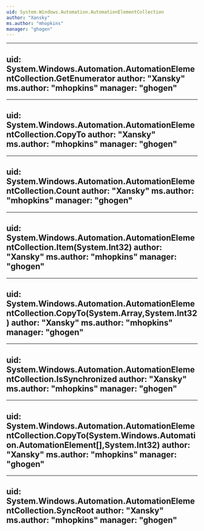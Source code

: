 ```yaml
---
uid: System.Windows.Automation.AutomationElementCollection
author: "Xansky"
ms.author: "mhopkins"
manager: "ghogen"
---
```


---
uid: System.Windows.Automation.AutomationElementCollection.GetEnumerator
author: "Xansky"
ms.author: "mhopkins"
manager: "ghogen"
---

---
uid: System.Windows.Automation.AutomationElementCollection.CopyTo
author: "Xansky"
ms.author: "mhopkins"
manager: "ghogen"
---

---
uid: System.Windows.Automation.AutomationElementCollection.Count
author: "Xansky"
ms.author: "mhopkins"
manager: "ghogen"
---

---
uid: System.Windows.Automation.AutomationElementCollection.Item(System.Int32)
author: "Xansky"
ms.author: "mhopkins"
manager: "ghogen"
---

---
uid: System.Windows.Automation.AutomationElementCollection.CopyTo(System.Array,System.Int32)
author: "Xansky"
ms.author: "mhopkins"
manager: "ghogen"
---

---
uid: System.Windows.Automation.AutomationElementCollection.IsSynchronized
author: "Xansky"
ms.author: "mhopkins"
manager: "ghogen"
---

---
uid: System.Windows.Automation.AutomationElementCollection.CopyTo(System.Windows.Automation.AutomationElement[],System.Int32)
author: "Xansky"
ms.author: "mhopkins"
manager: "ghogen"
---

---
uid: System.Windows.Automation.AutomationElementCollection.SyncRoot
author: "Xansky"
ms.author: "mhopkins"
manager: "ghogen"
---
